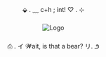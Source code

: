 <p align="center">⬙ . ﹏  c+h  ; int!  ♡ . ⊹</p>

###

<div align="center">
 
![Logo](https://64.media.tumblr.com/0bb1182abe6ca911f74f8bdfde439dc1/06e3973867121832-70/s540x810/d7cc99232e72f89d80c5244cd3d8f36cf4fdf83b.gifv)

</div>

###

<p align="center">⎙ . イ 𝓦ait, is that a bear? リ. ౨</p>

###
